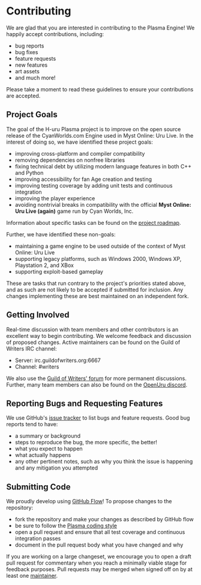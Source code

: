 # Contributing
We are glad that you are interested in contributing to the Plasma Engine! We happily accept contributions, including:
- bug reports
- bug fixes
- feature requests
- new features
- art assets
- and much more!

Please take a moment to read these guidelines to ensure your contributions are accepted.

## Project Goals
The goal of the H-uru Plasma project is to improve on the open source release of the CyanWorlds.com Engine used in Myst Online: Uru Live. In the interest of doing so, we have identified these project goals:
- improving cross-platform and compiler compatibility
- removing dependencies on nonfree libraries
- fixing technical debt by utilizing modern language features in both C++ and Python
- improving accessibility for fan Age creation and testing
- improving testing coverage by adding unit tests and continuous integration
- improving the player experience
- avoiding nontrivial breaks in compatibility with the official **Myst Online: Uru Live (again)** game run by Cyan Worlds, Inc.

Information about specific tasks can be found on the [project roadmap](https://github.com/H-uru/Plasma/wiki/Roadmap).

Further, we have identified these non-goals:
- maintaining a game engine to be used outside of the context of Myst Online: Uru Live
- supporting legacy platforms, such as Windows 2000, Windows XP, Playstation 2, and XBox
- supporting exploit-based gameplay

These are tasks that run contrary to the project's priorities stated above, and as such are not likely to be accepted if submitted for inclusion. Any changes implementing these are best maintained on an independent fork.

## Getting Involved
Real-time discussion with team members and other contributors is an excellent way to begin contributing. We welcome feedback and discussion of proposed changes. Active maintainers can be found on the Guild of Writers IRC channel:
- Server: irc.guildofwriters.org:6667
- Channel: #writers

We also use the [Guild of Writers' forum](https://forum.guildofwriters.org/viewforum.php?f=114) for more permanent discussions. Further, many team members can also be found on the [OpenUru discord](https://discord.com/invite/tVknpHQ).

## Reporting Bugs and Requesting Features
We use GitHub's [issue tracker](https://github.com/H-uru/Plasma/issues) to list bugs and feature requests. Good bug reports tend to have:
- a summary or background
- steps to reproduce the bug, the more specific, the better!
- what you expect to happen
- what actually happens
- any other pertinent notes, such as why you think the issue is happening and any mitigation you attempted

## Submitting Code
We proudly develop using [GitHub Flow](https://guides.github.com/introduction/flow/index.html)! To propose changes to the repository:
- fork the repository and make your changes as described by GitHub flow
- be sure to follow the [Plasma coding style](https://github.com/H-uru/Plasma/wiki/Preferred-Code-Style)
- open a pull request and ensure that all test coverage and continuous integration passes
- document in the pull request body what you have changed and why

If you are working on a large changeset, we encourage you to open a draft pull request for commentary when you reach a minimally viable stage for feedback purposes. Pull requests may be merged when signed off on by at least one [maintainer](https://github.com/orgs/H-uru/people).
